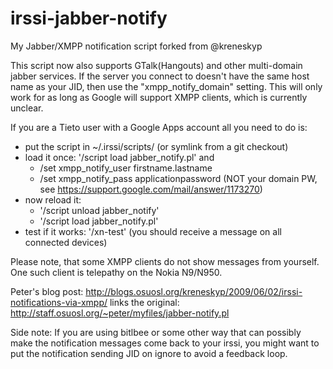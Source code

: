 irssi-jabber-notify
===================

My Jabber/XMPP notification script forked from @kreneskyp

This script now also supports GTalk(Hangouts) and other multi-domain
jabber services. If the server you connect to doesn't have the same
host name as your JID, then use the "xmpp_notify_domain" setting.
This will only work for as long as Google will support XMPP clients,
which is currently unclear.

If you are a Tieto user with a Google Apps account all you need to do is:
- put the script in ~/.irssi/scripts/ (or symlink from a git checkout)
- load it once: '/script load jabber_notify.pl' and
  - /set xmpp_notify_user firstname.lastname
  - /set xmpp_notify_pass applicationpassword 
    (NOT your domain PW, see https://support.google.com/mail/answer/1173270)
- now reload it:
  - '/script unload jabber_notify'
  - '/script load jabber_notify.pl'
- test if it works: '/xn-test' 
  (you should receive a message on all connected devices)

Please note, that some XMPP clients do not show messages from yourself.
One such client is telepathy on the Nokia N9/N950.

Peter's blog post:
http://blogs.osuosl.org/kreneskyp/2009/06/02/irssi-notifications-via-xmpp/
links the original:
http://staff.osuosl.org/~peter/myfiles/jabber-notify.pl

Side note:
If you are using bitlbee or some other way that can possibly make 
the notification messages come back to your irssi, you might want to 
put the notification sending JID on ignore to avoid a feedback loop.
